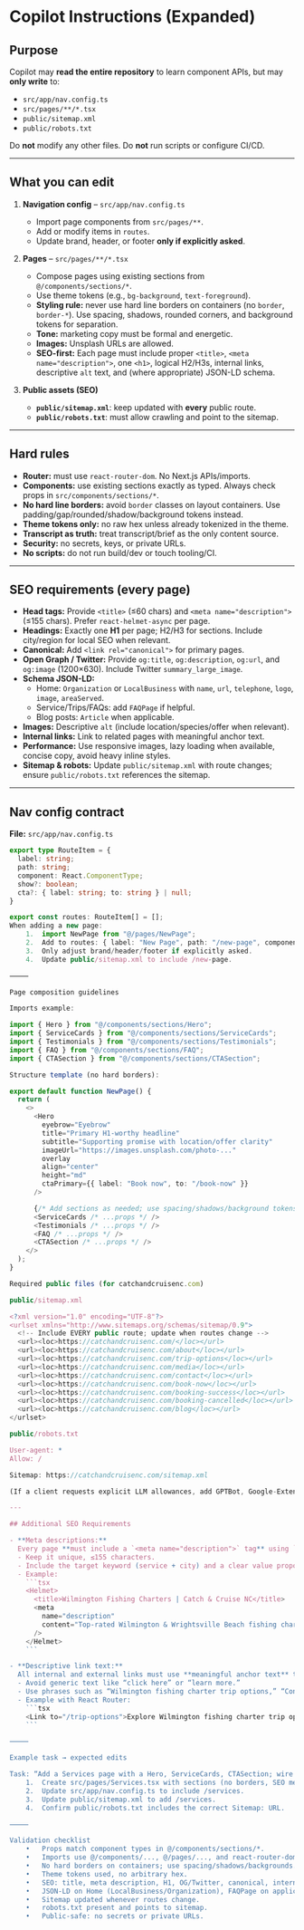 # Copilot Instructions (Expanded)

## Purpose
Copilot may **read the entire repository** to learn component APIs, but may **only write** to:

- `src/app/nav.config.ts`
- `src/pages/**/*.tsx`
- `public/sitemap.xml`
- `public/robots.txt`

Do **not** modify any other files. Do **not** run scripts or configure CI/CD.

---

## What you can edit
1. **Navigation config** – `src/app/nav.config.ts`  
   - Import page components from `src/pages/**`.  
   - Add or modify items in `routes`.  
   - Update brand, header, or footer **only if explicitly asked**.  

2. **Pages** – `src/pages/**/*.tsx`  
   - Compose pages using existing sections from `@/components/sections/*`.  
   - Use theme tokens (e.g., `bg-background`, `text-foreground`).  
   - **Styling rule:** never use hard line borders on containers (no `border`, `border-*`). Use spacing, shadows, rounded corners, and background tokens for separation.  
   - **Tone:** marketing copy must be formal and energetic.  
   - **Images:** Unsplash URLs are allowed.  
   - **SEO-first:** Each page must include proper `<title>`, `<meta name="description">`, one `<h1>`, logical H2/H3s, internal links, descriptive `alt` text, and (where appropriate) JSON-LD schema.

3. **Public assets (SEO)**  
   - **`public/sitemap.xml`**: keep updated with **every** public route.  
   - **`public/robots.txt`**: must allow crawling and point to the sitemap.

---

## Hard rules
- **Router:** must use `react-router-dom`. No Next.js APIs/imports.  
- **Components:** use existing sections exactly as typed. Always check props in `src/components/sections/*`.  
- **No hard line borders:** avoid `border` classes on layout containers. Use padding/gap/rounded/shadow/background tokens instead.  
- **Theme tokens only:** no raw hex unless already tokenized in the theme.  
- **Transcript as truth:** treat transcript/brief as the only content source.  
- **Security:** no secrets, keys, or private URLs.  
- **No scripts:** do not run build/dev or touch tooling/CI.

---

## SEO requirements (every page)
- **Head tags:** Provide `<title>` (≤60 chars) and `<meta name="description">` (≤155 chars). Prefer `react-helmet-async` per page.  
- **Headings:** Exactly one **H1** per page; H2/H3 for sections. Include city/region for local SEO when relevant.  
- **Canonical:** Add `<link rel="canonical">` for primary pages.  
- **Open Graph / Twitter:** Provide `og:title`, `og:description`, `og:url`, and `og:image` (1200×630). Include Twitter `summary_large_image`.  
- **Schema JSON-LD:**  
  - Home: `Organization` or `LocalBusiness` with `name`, `url`, `telephone`, `logo`, `image`, `areaServed`.  
  - Service/Trips/FAQs: add `FAQPage` if helpful.  
  - Blog posts: `Article` when applicable.  
- **Images:** Descriptive `alt` (include location/species/offer when relevant).  
- **Internal links:** Link to related pages with meaningful anchor text.  
- **Performance:** Use responsive images, lazy loading when available, concise copy, avoid heavy inline styles.  
- **Sitemap & robots:** Update `public/sitemap.xml` with route changes; ensure `public/robots.txt` references the sitemap.

---

## Nav config contract
**File:** `src/app/nav.config.ts`

```ts
export type RouteItem = {
  label: string;
  path: string;
  component: React.ComponentType;
  show?: boolean;
  cta?: { label: string; to: string } | null;
}

export const routes: RouteItem[] = [];
When adding a new page:
	1.	import NewPage from "@/pages/NewPage";
	2.	Add to routes: { label: "New Page", path: "/new-page", component: NewPage, show: true }
	3.	Only adjust brand/header/footer if explicitly asked.
	4.	Update public/sitemap.xml to include /new-page.

⸻

Page composition guidelines

Imports example:

import { Hero } from "@/components/sections/Hero";
import { ServiceCards } from "@/components/sections/ServiceCards";
import { Testimonials } from "@/components/sections/Testimonials";
import { FAQ } from "@/components/sections/FAQ";
import { CTASection } from "@/components/sections/CTASection";

Structure template (no hard borders):

export default function NewPage() {
  return (
    <>
      <Hero
        eyebrow="Eyebrow"
        title="Primary H1-worthy headline"
        subtitle="Supporting promise with location/offer clarity"
        imageUrl="https://images.unsplash.com/photo-..."
        overlay
        align="center"
        height="md"
        ctaPrimary={{ label: "Book now", to: "/book-now" }}
      />

      {/* Add sections as needed; use spacing/shadows/background tokens, not borders */}
      <ServiceCards /* ...props */ />
      <Testimonials /* ...props */ />
      <FAQ /* ...props */ />
      <CTASection /* ...props */ />
    </>
  );
}

Required public files (for catchandcruisenc.com)

public/sitemap.xml

<?xml version="1.0" encoding="UTF-8"?>
<urlset xmlns="http://www.sitemaps.org/schemas/sitemap/0.9">
  <!-- Include EVERY public route; update when routes change -->
  <url><loc>https://catchandcruisenc.com/</loc></url>
  <url><loc>https://catchandcruisenc.com/about</loc></url>
  <url><loc>https://catchandcruisenc.com/trip-options</loc></url>
  <url><loc>https://catchandcruisenc.com/media</loc></url>
  <url><loc>https://catchandcruisenc.com/contact</loc></url>
  <url><loc>https://catchandcruisenc.com/book-now</loc></url>
  <url><loc>https://catchandcruisenc.com/booking-success</loc></url>
  <url><loc>https://catchandcruisenc.com/booking-cancelled</loc></url>
  <url><loc>https://catchandcruisenc.com/blog</loc></url>
</urlset>

public/robots.txt

User-agent: *
Allow: /

Sitemap: https://catchandcruisenc.com/sitemap.xml

(If a client requests explicit LLM allowances, add GPTBot, Google-Extended, ClaudeBot, PerplexityBot, CCBot, etc., each with Allow: /.)

---

## Additional SEO Requirements

- **Meta descriptions:**  
  Every page **must include a `<meta name="description">` tag** using `react-helmet-async`.  
  - Keep it unique, ≤155 characters.  
  - Include the target keyword (service + city) and a clear value proposition.  
  - Example:  
    ```tsx
    <Helmet>
      <title>Wilmington Fishing Charters | Catch & Cruise NC</title>
      <meta
        name="description"
        content="Top-rated Wilmington & Wrightsville Beach fishing charters, leisure cruises, and sandbar adventures. Book online or call (910) 233-3668."
      />
    </Helmet>
    ```

- **Descriptive link text:**  
  All internal and external links must use **meaningful anchor text** that describes the destination.  
  - Avoid generic text like “click here” or “learn more.”  
  - Use phrases such as “Wilmington fishing charter trip options,” “Contact a Wilmington charter captain,” or “Book a Wrightsville Beach fishing trip.”  
  - Example with React Router:  
    ```tsx
    <Link to="/trip-options">Explore Wilmington fishing charter trip options</Link>
    ```

⸻

Example task → expected edits

Task: “Add a Services page with a Hero, ServiceCards, CTASection; wire it into nav; update sitemap & robots.”
	1.	Create src/pages/Services.tsx with sections (no borders, SEO meta via Helmet).
	2.	Update src/app/nav.config.ts to include /services.
	3.	Update public/sitemap.xml to add /services.
	4.	Confirm public/robots.txt includes the correct Sitemap: URL.

⸻

Validation checklist
	•	Props match component types in @/components/sections/*.
	•	Imports use @/components/..., @/pages/..., and react-router-dom.
	•	No hard borders on containers; use spacing/shadows/backgrounds.
	•	Theme tokens used, no arbitrary hex.
	•	SEO: title, meta description, H1, OG/Twitter, canonical, internal links, descriptive alt.
	•	JSON-LD on Home (LocalBusiness/Organization), FAQPage on applicable pages.
	•	Sitemap updated whenever routes change.
	•	robots.txt present and points to sitemap.
	•	Public-safe: no secrets or private URLs.


